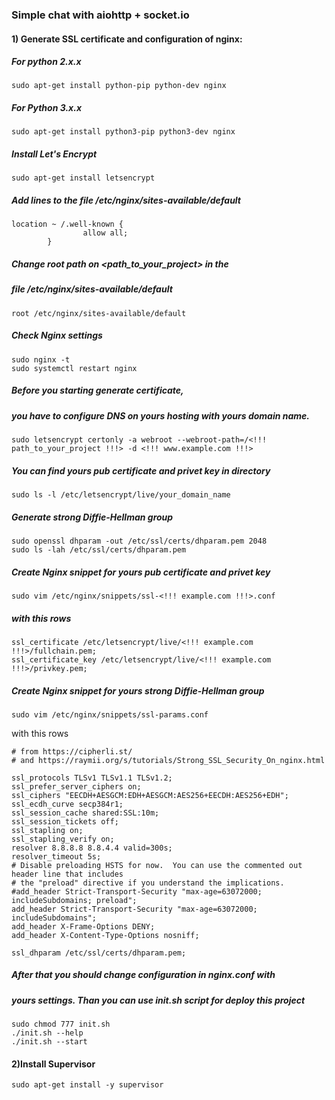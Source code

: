 ### Simple chat with aiohttp + socket.io

#### 1) Generate SSL certificate and configuration of nginx:

##### For python 2.x.x
```
sudo apt-get install python-pip python-dev nginx
```

##### For Python 3.x.x
```
sudo apt-get install python3-pip python3-dev nginx
```

##### Install Let's Encrypt
```
sudo apt-get install letsencrypt
```

##### Add lines to the file /etc/nginx/sites-available/default
```
location ~ /.well-known {
                allow all;
        }
```

##### Change root path on <path_to_your_project> in the
##### file /etc/nginx/sites-available/default
```
root /etc/nginx/sites-available/default
```

##### Check Nginx settings
```
sudo nginx -t
sudo systemctl restart nginx
```

##### Before you starting generate certificate,
##### you have to configure DNS on yours hosting with yours domain name.
```
sudo letsencrypt certonly -a webroot --webroot-path=/<!!! path_to_your_project !!!> -d <!!! www.example.com !!!>
```

##### You can find yours pub certificate and privet key in directory

```
sudo ls -l /etc/letsencrypt/live/your_domain_name
```

##### Generate strong Diffie-Hellman group
```
sudo openssl dhparam -out /etc/ssl/certs/dhparam.pem 2048
sudo ls -lah /etc/ssl/certs/dhparam.pem
```

##### Create Nginx snippet for yours pub certificate and privet key
```
sudo vim /etc/nginx/snippets/ssl-<!!! example.com !!!>.conf
```
##### with this rows
```
ssl_certificate /etc/letsencrypt/live/<!!! example.com !!!>/fullchain.pem;
ssl_certificate_key /etc/letsencrypt/live/<!!! example.com !!!>/privkey.pem;
```

##### Create Nginx snippet for yours strong Diffie-Hellman group
```
sudo vim /etc/nginx/snippets/ssl-params.conf
```
with this rows
```
# from https://cipherli.st/
# and https://raymii.org/s/tutorials/Strong_SSL_Security_On_nginx.html

ssl_protocols TLSv1 TLSv1.1 TLSv1.2;
ssl_prefer_server_ciphers on;
ssl_ciphers "EECDH+AESGCM:EDH+AESGCM:AES256+EECDH:AES256+EDH";
ssl_ecdh_curve secp384r1;
ssl_session_cache shared:SSL:10m;
ssl_session_tickets off;
ssl_stapling on;
ssl_stapling_verify on;
resolver 8.8.8.8 8.8.4.4 valid=300s;
resolver_timeout 5s;
# Disable preloading HSTS for now.  You can use the commented out header line that includes
# the "preload" directive if you understand the implications.
#add_header Strict-Transport-Security "max-age=63072000; includeSubdomains; preload";
add_header Strict-Transport-Security "max-age=63072000; includeSubdomains";
add_header X-Frame-Options DENY;
add_header X-Content-Type-Options nosniff;

ssl_dhparam /etc/ssl/certs/dhparam.pem;
```

##### After that you should change configuration in nginx.conf with
##### yours settings. Than you can use init.sh script for deploy this project
```
sudo chmod 777 init.sh
./init.sh --help
./init.sh --start
```

#### 2)Install Supervisor
```
sudo apt-get install -y supervisor
```

